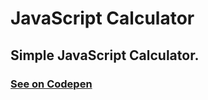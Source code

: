# JavaScript Calculator

## Simple JavaScript Calculator.

    
### [See on Codepen](https://codepen.io/hicoders/pen/pobeMmP)
